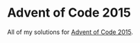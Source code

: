 # Advent of Code 2015

All of my solutions for [Advent of Code 2015](https://adventofcode.com/2015).
